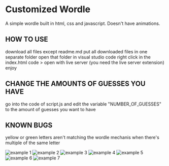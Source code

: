 # Customized Wordle
A simple wordle built in html, css and javascript. Doesn't have animations.

## HOW TO USE
download all files except readme.md
put all downloaded files in one separate folder
open that folder in visual studio code
right click in the index.html code > open with live server (you need the live server extension)
enjoy

## CHANGE THE AMOUNTS OF GUESSES YOU HAVE
go into the code of script.js and edit the variable "NUMBER_OF_GUESSES" to the amount of guesses you want to have

## KNOWN BUGS
yellow or green letters aren't matching the wordle mechanis when there's multiple of the same letter

![example 1](https://i.imgur.com/fy1cvUm.png)
![example 2](https://i.imgur.com/wNqWHXt.png)
![example 3](https://i.imgur.com/28uSViU.png)
![example 4](https://i.imgur.com/IpU7q7K.png)
![example 5](https://i.imgur.com/HwnvEDP.png)
![example 6](https://i.imgur.com/7zTnmHb.png)
![example 7](https://i.imgur.com/G7nju0n.png)
